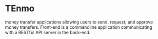 # TEnmo
money transfer applications allowing users to send, request, and approve money transfers. Front-end is a commandline application communicating with a RESTful API server in the back-end.
